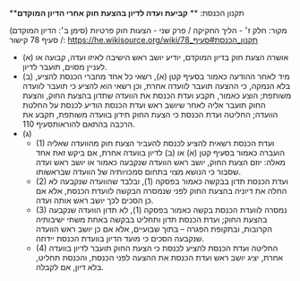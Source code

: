 **תקנון הכנסת: **
**קביעת ועדה לדיון בהצעת חוק אחרי הדיון המוקדם**

מקור: חלק ז׳ - הליך החקיקה / פרק שני - הצעות חוק פרטיות (סימן ב׳: הדיון המוקדם) / סעיף 78
קישור: https://he.wikisource.org/wiki/תקנון_הכנסת#סעיף_78

 * (א) אושרה הצעת חוק בדיון המוקדם, יודיע יושב ראש הישיבה לאיזו ועדה, קבועה או לעניין מסוים, תועבר לדיון.
 * (ב) מיד לאחר ההודעה כאמור בסעיף קטן (א), רשאי כל אחד מחברי הכנסת להציע, בלא הנמקה, כי ההצעה תועבר לוועדה אחרת, וכן רשאי הוא להציע כי תועבר לוועדה משותפת; הוצע כאמור, תקבע ועדת הכנסת את הוועדה שתדון בהצעת החוק, והצעת החוק תועבר אליה לאחר שיושב ראש ועדת הכנסת הודיע לכנסת על החלטת הוועדה; החליטה ועדת הכנסת כי הצעת החוק תידון בוועדה משותפת, תקבע את הרכבה בהתאם להוראותסעיף 110.
 * (ג) 
   * (1) ועדת הכנסת רשאית להציע לכנסת להעביר הצעת חוק מהוועדה שאליה הועברה כאמור בסעיף קטן (א) או (ב) לדיון בוועדה אחרת, אם ביקש זאת אחד מאלה: יוזם הצעת החוק, יושב ראש הוועדה שנקבעה כאמור או יושב ראש ועדה שסבור כי הנושא מצוי בתחום סמכויותיה של הוועדה שבראשותו.
   * (2) ועדת הכנסת תדון בבקשה כאמור בפסקה (1), ובלבד שהוועדה שנקבעה לא החלה את דיוניה בהצעת החוק לפני שנמסרה הבקשה לוועדת הכנסת, אלא אם כן הסכים לכך יושב ראש אותה ועדה.
   * (3) נמסרה לוועדת הכנסת בקשה כאמור בפסקה (1), לא תדון הוועדה שנקבעה בהצעת החוק; ועדת הכנסת תדון ותחליט בבקשה באחת משתי ישיבותיה הקרובות, ובתקופת הפגרה – בתוך שבועיים, אלא אם כן יושב ראש הוועדה שנקבעה הסכים כי מועד הדיון בוועדת הכנסת יידחה.
   * (4) החליטה ועדת הכנסת להציע לכנסת כי הצעת החוק תועבר לדיון בוועדה אחרת, יציג יושב ראש ועדת הכנסת את ההצעה לפני הכנסת, והכנסת תחליט, בלא דיון, אם לקבלה.